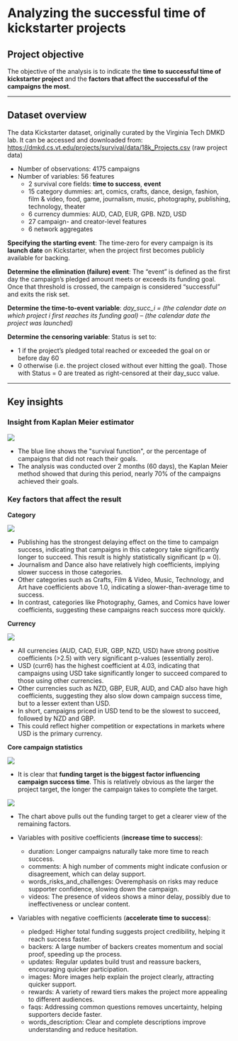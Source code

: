 # Analyzing the successful time of kickstarter projects

## Project objective

The objective of the analysis is to indicate the **time to successful time of kickstarter project** and the **factors that affect the successful of the campaigns the most**.

---

## Dataset overview

The data Kickstarter dataset, originally curated by the Virginia Tech DMKD lab. It can be accessed and downloaded from: https://dmkd.cs.vt.edu/projects/survival/data/18k_Projects.csv (raw project data)

- Number of observations: 4175 campaigns
- Number of variables: 56 features
  - 2 survival core fields: **time to success**, **event**
  - 15 category dummies: art, comics, crafts, dance, design, fashion, film & video, food, game, journalism, music, photography, publishing, technology, theater
  - 6 currency dummies: AUD, CAD, EUR, GPB. NZD, USD
  - 27 campaign- and creator-level features
  - 6 network aggregates
 
**Specifying the starting event**: The time‐zero for every campaign is its **launch date** on Kickstarter, when the project first becomes publicly available for backing.

**Determine the elimination (failure) event**: The “event” is defined as the first day the campaign’s pledged amount meets or exceeds its funding goal. Once that threshold is crossed, the campaign is considered “successful” and exits the risk set.

**Determine the time-to-event variable**: 
*day_succ_i = (the calendar date on which project i first reaches its funding goal) – (the calendar date the project was launched)*

**Determine the censoring variable**: 
Status is set to:
- 1 if the project’s pledged total reached or exceeded the goal on or before day 60
- 0 otherwise (i.e. the project closed without ever hitting the goal). Those with Status = 0 are treated as right-censored at their day_succ value.

---

## Key insights

### Insight from Kaplan Meier estimator

![](graphs/kp_estimator.png)

- The blue line shows the "survival function", or the percentage of campaigns that did not reach their goals.
- The analysis was conducted over 2 months (60 days), the Kaplan Meier method showed that during this period, nearly 70% of the campaigns achieved their goals.

### Key factors that affect the result

**Category**

![](graphs/categories_importance.png)

- Publishing has the strongest delaying effect on the time to campaign success, indicating that campaigns in this category take significantly longer to succeed. This result is highly statistically significant (p ≈ 0).
- Journalism and Dance also have relatively high coefficients, implying slower success in those categories.
- Other categories such as Crafts, Film & Video, Music, Technology, and Art have coefficients above 1.0, indicating a slower-than-average time to success.
- In contrast, categories like Photography, Games, and Comics have lower coefficients, suggesting these campaigns reach success more quickly.

**Currency**

![](graphs/currencies_importance.png)

- All currencies (AUD, CAD, EUR, GBP, NZD, USD) have strong positive coefficients (>2.5) with very significant p-values (essentially zero).
- USD (curr6) has the highest coefficient at 4.03, indicating that campaigns using USD take significantly longer to succeed compared to those using other currencies.
- Other currencies such as NZD, GBP, EUR, AUD, and CAD also have high coefficients, suggesting they also slow down campaign success time, but to a lesser extent than USD.
- In short, campaigns priced in USD tend to be the slowest to succeed, followed by NZD and GBP.
- This could reflect higher competition or expectations in markets where USD is the primary currency.

**Core campaign statistics**

![](graphs/core_cam_stat_importance.png)

- It is clear that **funding target is the biggest factor influencing campaign success time**. This is relatively obvious as the larger the project target, the longer the campaign takes to complete the target.

![](graphs/cam_stat_no_goal_importance.png)

- The chart above pulls out the funding target to get a clearer view of the remaining factors.
- Variables with positive coefficients (**increase time to success**):
  - duration: Longer campaigns naturally take more time to reach success.
  - comments: A high number of comments might indicate confusion or disagreement, which can delay support.
  - words_risks_and_challenges: Overemphasis on risks may reduce supporter confidence, slowing down the campaign.
  - videos: The presence of videos shows a minor delay, possibly due to ineffectiveness or unclear content.

- Variables with negative coefficients (**accelerate time to success**):
  - pledged: Higher total funding suggests project credibility, helping it reach success faster.
  - backers: A large number of backers creates momentum and social proof, speeding up the process.
  - updates: Regular updates build trust and reassure backers, encouraging quicker participation.
  - images: More images help explain the project clearly, attracting quicker support.
  - rewards: A variety of reward tiers makes the project more appealing to different audiences.
  - faqs: Addressing common questions removes uncertainty, helping supporters decide faster.
  - words_description: Clear and complete descriptions improve understanding and reduce hesitation.
